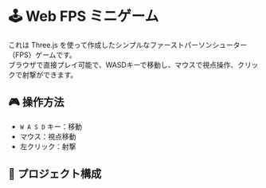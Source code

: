 # 🕹️ Web FPS ミニゲーム

これは Three.js を使って作成したシンプルなファーストパーソンシューター（FPS）ゲームです。  
ブラウザで直接プレイ可能で、WASDキーで移動し、マウスで視点操作、クリックで射撃ができます。

## 🎮 操作方法

- `W A S D` キー：移動
- マウス：視点移動
- 左クリック：射撃

## 📁 プロジェクト構成

